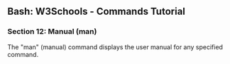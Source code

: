 
## Bash: W3Schools - Commands Tutorial
### Section 12: Manual (man)

The "man" (manual) command displays the user manual for any specified command.
